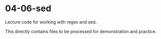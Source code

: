 # 04-06-sed

Lecture code for working with regex and sed.

This directly contains files to be processed for demonstration and practice.